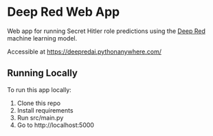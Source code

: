 # Deep Red Web App
Web app for running Secret Hitler role predictions using the [Deep Red](https://github.com/aviguptatx/deep-red) machine learning model.

Accessible at https://deepredai.pythonanywhere.com/

## Running Locally
To run this app locally:

1. Clone this repo
2. Install requirements
3. Run src/main.py
4. Go to http://localhost:5000
